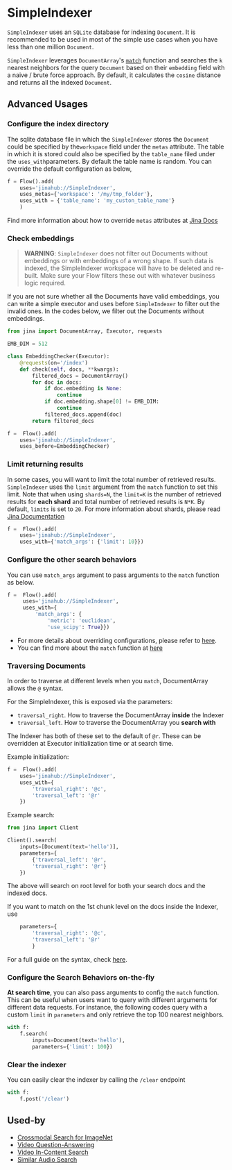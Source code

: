 # SimpleIndexer

`SimpleIndexer` uses an `SQLite`  database for indexing `Document`. It is recommended to be used in most of the simple use cases when you have less than one million `Document`. 

`SimpleIndexer` leverages `DocumentArray`'s [`match`](https://docs.jina.ai/api/jina.types.arrays.mixins.match/?module-jina.types.arrays.mixins.match) function and searches the `k` nearest neighbors for the query `Document` based on their `embedding` field with a naive / brute force approach. By default, it calculates the `cosine` distance and returns all the indexed `Document`.


## Advanced Usages

### Configure the index directory

The sqlite database file in which the `SimpleIndexer` stores the `Document` could be specified by  the`workspace` field under the `metas` attribute. 
The table in which it is stored could also be specified by the `table_name` filed under the `uses_with`parameters. By default the table name is random.
You can override the default configuration as below,

```python
f = Flow().add(
    uses='jinahub://SimpleIndexer',
    uses_metas={'workspace': '/my/tmp_folder'},
    uses_with = {'table_name': 'my_custon_table_name'}
    )
```

Find more information about how to override `metas` attributes at [Jina Docs](https://docs.jina.ai/fundamentals/flow/add-exec-to-flow/#override-metas-configuration)

### Check embeddings

> **WARNING**: `SimpleIndexer` does not filter out Documents without embeddings or with embeddings of a wrong shape. If such data is indexed, the SimpleIndexer workspace will have to be deleted and re-built. Make sure your Flow filters these out with whatever business logic required.

If you are not sure whether all the Documents have valid embeddings,
you can write a simple executor and uses before `SimpleIndexer` to filter out the invalid ones. In the codes below, we filter out the Documents without embeddings.

```python
from jina import DocumentArray, Executor, requests

EMB_DIM = 512

class EmbeddingChecker(Executor):
    @requests(on='/index')
    def check(self, docs, **kwargs):
        filtered_docs = DocumentArray()
        for doc in docs:
            if doc.embedding is None:
                continue
            if doc.embedding.shape[0] != EMB_DIM:
                continue
            filtered_docs.append(doc)
        return filtered_docs

f =  Flow().add(
    uses='jinahub://SimpleIndexer',
    uses_before=EmbeddingChecker)
```

### Limit returning results  
In some cases, you will want to limit the total number of retrieved results. `SimpleIndexer` uses the `limit` argument 
from the `match` function to set this limit. Note that when using `shards=N`, the `limit=K` is the number of retrieved results for **each shard** and total number of retrieved results is `N*K`. By default, `limits` is set to `20`. For more information about shards, please read [Jina Documentation](https://docs.jina.ai/fundamentals/flow/topology/#partition-data-by-using-shards)

```python
f =  Flow().add(
    uses='jinahub://SimpleIndexer',
    uses_with={'match_args': {'limit': 10}})
```


### Configure the other search behaviors

You can use `match_args` argument to pass arguments to the `match` function as below.

```python
f =  Flow().add(
     uses='jinahub://SimpleIndexer',
     uses_with={
         'match_args': {
             'metric': 'euclidean',
             'use_scipy': True}})
```

- For more details about overriding configurations, please refer to [here](https://docs.jina.ai/fundamentals/executor/executor-in-flow/#special-executor-attributes).
- You can find more about the `match` function at [here](https://docarray.jina.ai/api/docarray.array.mixins.match/#docarray.array.mixins.match.MatchMixin.match)

### Traversing Documents

In order to traverse at different levels when you `match`, DocumentArray allows the `@` syntax. 

For the SimpleIndexer, this is exposed via the parameters:

- `traversal_right`. How to traverse the DocumentArray **inside** the Indexer
- `traversal_left`. How to traverse the DocumentArray you **search with**

The Indexer has both of these set to the default of `@r`. These can be overridden at Executor initialization time or at search time.

Example initialization:

```python
f =  Flow().add(
    uses='jinahub://SimpleIndexer',
    uses_with={
        'traversal_right': '@c',
        'traversal_left': '@r'
    })
```

Example search:

```python
from jina import Client

Client().search(
    inputs=[Document(text='hello')], 
    parameters={
        {'traversal_left': '@r',
        'traversal_right': '@r'}
    })
```

The above will search on root level for both your search docs and the indexed docs.

If you want to match on the 1st chunk level on the docs inside the Indexer, use 

```python
    parameters={
        'traversal_right': '@c',
        'traversal_left': '@r'
        }
```

For a full guide on the syntax, check [here](https://docarray.jina.ai/fundamentals/documentarray/matching/).

### Configure the Search Behaviors on-the-fly

**At search time**, you can also pass arguments to config the `match` function. This can be useful when users want to query with different arguments for different data requests. For instance, the following codes query with a custom `limit` in `parameters` and only retrieve the top 100 nearest neighbors. 


```python
with f:
    f.search(
        inputs=Document(text='hello'), 
        parameters={'limit': 100})
```



### Clear the indexer

You can easily clear the indexer by calling the `/clear` endpoint

```python
with f:
    f.post('/clear')
```

## Used-by

- [Crossmodal Search for ImageNet](https://github.com/jina-ai/example-crossmodal-search)
- [Video Question-Answering](https://github.com/jina-ai/example-video-qa/tree/feat-simple-tutorial)
- [Video In-Content Search](https://github.com/jina-ai/example-video-search/tree/feat-simple-tutorial)
- [Similar Audio Search](https://github.com/jina-ai/example-audio-search)

